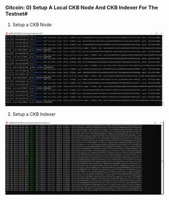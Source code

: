 ### Gitcoin: 0) Setup A Local CKB Node And CKB Indexer For The Testnet#

1. Setup a CKB Node:

![NODE](node.jpg)

2. Setup a CKB Indexer

![Indexer](indexer.jpg)
